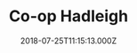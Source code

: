 ---
date: 2018-07-25T11:15:13.000Z
title: Co-op Hadleigh
latitude: 52.04431514070028
longitude: 0.9536241009875241
category: checkin
---